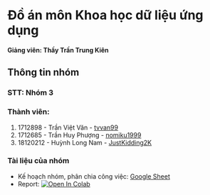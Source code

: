 # Đồ án môn Khoa học dữ liệu ứng dụng
**Giảng viên: Thầy Trần Trung Kiên**

## Thông tin nhóm
### STT: Nhóm 3

### Thành viên:
1. 1712898 - Trần Việt Văn - [tvvan99](https://github.com/tvvan99)
2. 1712685 - Trần Huy Phượng - [nomiku1999](https://github.com/nomiku1999)
3. 18120212 - Huỳnh Long Nam - [JustKidding2K](https://github.com/JustKidding2K)

### Tài liệu của nhóm
- Kế hoạch nhóm, phân chia công việc: [Google Sheet](https://docs.google.com/spreadsheets/d/1_0hnQiT4ins_HBsMMb9BQHw2Od_Menqf3pBsCIX0BwM/edit?usp=sharing)
- Report: [![Open In Colab](https://colab.research.google.com/assets/colab-badge.svg)](https://colab.research.google.com/github/nomiku1999/KTDLUD/blob/main/Report.ipynb#scrollTo=483e6c5d)
